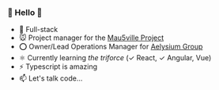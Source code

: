 ### 👋 Hello 👋

- 💬 Full-stack 
- 🐭 Project manager for the [Mau5ville Project](https://github.com/Mau5ville-Project)
- ⭕ Owner/Lead Operations Manager for [Aelysium Group](https://github.com/Aelysium-Group)
- ⚛️ Currently learning *the triforce* (✓ React, ✓ Angular, Vue)
- ⚡ Typescript is amazing
- 📫 Let's talk code...
